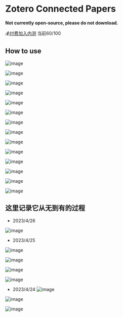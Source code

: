 # Zotero Connected Papers

**Not currently open-source, please do not download.**

💰[付费加入内测](https://mall.bilibili.com/neul-next/index.html?page=mall-up_itemDetail&noTitleBar=1&itemsId=1103216038&from=items_share&msource=items_share) 当前60/100

## How to use

![image](https://user-images.githubusercontent.com/51939531/234450414-561cb0d4-5e4e-48bc-8aba-b5c0a08afb8a.png)

![image](https://user-images.githubusercontent.com/51939531/234450728-f3091bb7-eba5-40cb-b42a-038ae55b566a.png)

![image](https://user-images.githubusercontent.com/51939531/234450937-e9b8bbb2-7bdc-4b6b-ae1b-b8602fb392cd.png)

![image](https://user-images.githubusercontent.com/51939531/234450975-8491837a-5f49-40a1-a928-17eb7d2a6dcf.png)

![image](https://user-images.githubusercontent.com/51939531/234451045-747142dc-e372-4062-afeb-bd30da4d8922.png)

![image](https://user-images.githubusercontent.com/51939531/234451119-9352b905-c875-4ac0-8c5f-e2e2fb362ece.png)

![image](https://user-images.githubusercontent.com/51939531/234451169-dc787847-5a1a-4736-9eaf-efb401bff8c9.png)

![image](https://user-images.githubusercontent.com/51939531/234451208-1853f6f9-d3fa-4267-bc2c-6f72f3ab819d.png)

![image](https://user-images.githubusercontent.com/51939531/234451295-e49a55b3-77d9-4a6a-a3ef-8ed2ade6ebf4.png)

![image](https://user-images.githubusercontent.com/51939531/234451380-51b46ca9-283c-46da-b7bf-112cb7fed006.png)

![image](https://user-images.githubusercontent.com/51939531/234451518-cc147b30-e64c-4870-bfe7-c343d8b89fc1.png)

![image](https://user-images.githubusercontent.com/51939531/234451735-8d742860-114e-48ab-b91b-ee8eeb24d7d6.png)

![image](https://user-images.githubusercontent.com/51939531/234451822-d32ec541-f011-4469-8a99-1539161a4b44.png)

![image](https://user-images.githubusercontent.com/51939531/234452309-242c44db-8712-40ef-b378-a7c5e8e996d4.png)

## 这里记录它从无到有的过程

- 2023/4/26

![image](https://user-images.githubusercontent.com/51939531/234449849-d6d77753-b38e-40e4-8f17-1dfff26a2c8f.png)

- 2023/4/25

![image](https://user-images.githubusercontent.com/51939531/234312271-1e054523-d161-4e4a-a45e-39cd66cefaa3.png)

![image](https://user-images.githubusercontent.com/51939531/234293325-11bd20f8-1bfd-4c94-ad6b-5bdeb8c23c65.png)

![image](https://user-images.githubusercontent.com/51939531/234237792-6f9fb93c-1009-4183-be01-285337dc8a5d.png)

![image](https://user-images.githubusercontent.com/51939531/234170875-594acb3f-0656-49c2-978a-5ae442732c19.png)

- 2023/4/24
![image](https://user-images.githubusercontent.com/51939531/234033842-f3afaa25-9353-4751-961e-f085a2c05015.png)


![image](https://user-images.githubusercontent.com/51939531/233534046-96e57c7a-3a34-416c-88b4-42d800b6e207.png)



![image](https://user-images.githubusercontent.com/51939531/233388259-d9a21285-2589-4b92-8a2a-bc5705576cf7.png)

